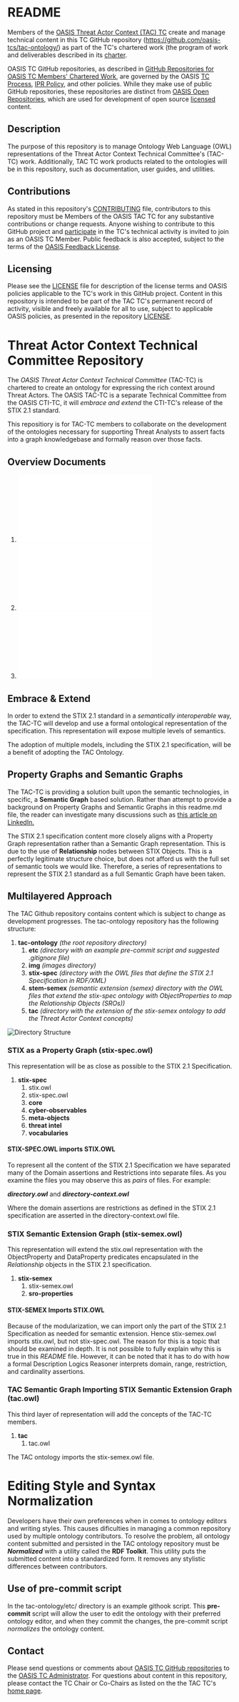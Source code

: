 # README

Members of the [OASIS Threat Actor Context (TAC) TC](https://www.oasis-open.org/committees/tac/) create and manage technical content in this TC GitHub repository (https://github.com/oasis-tcs/tac-ontology/) as part of the TC's chartered work (the program of work and deliverables described in its [charter](https://www.oasis-open.org/committees/tac/charter.php).

OASIS TC GitHub repositories, as described in [GitHub Repositories for OASIS TC Members' Chartered Work](https://www.oasis-open.org/resources/tcadmin/github-repositories-for-oasis-tc-members-chartered-work), are governed by the OASIS [TC Process](https://www.oasis-open.org/policies-guidelines/tc-process), [IPR Policy](https://www.oasis-open.org/policies-guidelines/ipr), and other policies. While they make use of public GitHub repositories, these repositories are distinct from [OASIS Open Repositories](https://www.oasis-open.org/resources/open-repositories), which are used for development of open source [licensed](https://www.oasis-open.org/resources/open-repositories/licenses) content.

## Description

The purpose of this repository is to manage Ontology Web Language (OWL) representations of the Threat Actor Context Technical Committee's (TAC-TC) work.
Additionally, TAC TC work products related to the ontologies will be in this
repository, such as documentation, user guides, and utilities.

## Contributions

As stated in this repository's [CONTRIBUTING](https://github.com/oasis-tcs/tac-ontology/blob/master/CONTRIBUTING.md) file, contributors to this repository must be Members of the OASIS TAC TC for any substantive contributions or change requests. Anyone wishing to contribute to this GitHub project and [participate](https://www.oasis-open.org/join/participation-instructions) in the TC's technical activity is invited to join as an OASIS TC Member. Public feedback is also accepted, subject to the terms of the [OASIS Feedback License](https://www.oasis-open.org/policies-guidelines/ipr#appendixa). 

## Licensing

Please see the [LICENSE](https://github.com/oasis-tcs/tac-ontology/blob/master/LICENSE.md) file for description of the license terms and OASIS policies applicable to the TC's work in this GitHub project. Content in this repository is intended to be part of the TAC TC's permanent record of activity, visible and freely available for all to use, subject to applicable OASIS policies, as presented in the repository [LICENSE](https://github.com/oasis-tcs/tac-ontology/blob/master/LICENSE.md). 

# Threat Actor Context Technical Committee Repository
The *OASIS Threat Actor Context Technical Committee* (TAC-TC) is chartered to create an ontology for expressing the rich context around Threat Actors. The OASIS TAC-TC is a separate Technical Committee from the OASIS CTI-TC, it will *embrace and extend* the CTI-TC's release of the STIX 2.1 standard.

This repositiory is for TAC-TC members to collaborate on the development of the ontologies necessary for supporting Threat Analysts to assert facts into a graph knowledgebase and formally reason over those facts.

## Overview Documents
1. ![STIX Specification Ontology](/docs/gh-docs/stix-spec.md)
2. ![STIX Semantic Extension Ontology](/docs/gh-docs/stix-semex.md)
3. ![Threat Actor Context Ontology](/docs/gh-docs/tac.md)


## Embrace & Extend
In order to extend the STIX 2.1 standard in a *semantically interoperable* way, the TAC-TC will develop and use a formal ontological representation of the specification. This representation will expose multiple levels of semantics.

The adoption of multiple models, including the STIX 2.1 specification, will be a benefit of adopting the TAC Ontology.

## Property Graphs and Semantic Graphs
The TAC-TC is providing a solution built upon the semantic technologies, in specific, a **Semantic Graph** based solution. Rather than attempt to provide a background on Property Graphs and Semantic Graphs in this readme.md file, the reader can investigate many discussions such as [this article on LinkedIn.](https://www.linkedin.com/pulse/semantic-knowledge-graphs-versus-property-andreas-blumauer/)

The STIX 2.1 specification content more closely aligns with a Property Graph representation rather than a Semantic Graph representation. This is due to the use of **Relationship** nodes between STIX Objects. This is a perfectly legitimate structure choice, but does not afford us with the full set of semantic tools we would like. Therefore, a series of representations to represent the STIX 2.1 standard as a full Semantic Graph have been taken.

## Multilayered Approach
The TAC Github repository contains content which is subject to change as development progresses. The tac-ontology repository has the following structure:

1. **tac-ontology** *(the root repository directory)*
	1. **etc** *(directory with an example pre-commit script and suggested .gitignore file)*
	1. **img** *(images directory)*
	1. **stix-spec** *(directory with the OWL files that define the STIX 2.1 Specification in RDF/XML)*
	1. **stem-semex** *(semantic extension (semex) directory with the OWL files that extend the stix-spec ontology with ObjectProperties to map the Relationship Objects (SROs))*
	1. **tac** *(directory with the extension of the stix-semex ontology to add the Threat Actor Context concepts)*
	
![Directory Structure](/img/main/tac-ontology-folder-structure.png)

### STIX as a Property Graph (stix-spec.owl)
This representation will be as close as possible to the STIX 2.1 Specification.

1. **stix-spec**
	1. stix.owl
	1. stix-spec.owl
	1. **core** 
	1. **cyber-observables**
	1. **meta-objects**
	1. **threat intel**
	1. **vocabularies**
	
#### STIX-SPEC.OWL imports STIX.OWL
To represent all the content of the STIX 2.1 Specification we have separated many of the Domain assertions and Restrictions into separate files. As you examine the files you may observe this as _pairs_ of files. For example:

***directory.owl*** and ***directory-context.owl***

Where the domain assertions are restrictions as defined in the STIX 2.1 specification are asserted in the directory-context.owl file.

### STIX Semantic Extension Graph (stix-semex.owl)
This representation will extend the stix.owl representation with the ObjectProperty and DataProperty predicates encapsulated in the *Relationship* objects in the STIX 2.1 specification.
 
1. **stix-semex**
	1. stix-semex.owl
	1. **sro-properties**
	
#### STIX-SEMEX Imports STIX.OWL
Because of the modularization, we can import only the part of the STIX 2.1 Specification as needed for semantic extension. Hence stix-semex.owl imports stix.owl, but not stix-spec.owl. The reason for this is a topic that should be examined in depth. It is not possible to fully explain why this is true in this *README* file. However, it can be noted that it has to do with how a formal Description Logics Reasoner interprets domain, range, restriction, and cardinality assertions. 

### TAC Semantic Graph Importing STIX Semantic Extension Graph (tac.owl)
This third layer of representation will add the concepts of the TAC-TC members.

1. **tac**
	1. tac.owl
	
The TAC ontology imports the stix-semex.owl file.

# Editing Style and Syntax Normalization
Developers have their own preferences when in comes to ontology editors and writing styles. This causes dificulties in managing a common repository used by multiple ontology contributors. To resolve the problem, all ontology content submitted and persisted in the TAC ontology repository must be ***Normalized*** with a utility called the **RDF Toolkit**. This utility puts the submitted content into a standardized form. It removes any stylistic differences between contributors.

## Use of **pre-commit** script
In the tac-ontology/etc/ directory is an example githook script. This **pre-commit** script will allow the user to edit the ontology with their preferred ontology editor, and when they commit the changes, the pre-commit script _normalizes_ the ontology content. 

## Contact

Please send questions or comments about [OASIS TC GitHub repositories](https://www.oasis-open.org/resources/tcadmin/github-repositories-for-oasis-tc-members-chartered-work) to the [OASIS TC Administrator](mailto:tc-admin@oasis-open.org).  For questions about content in this repository, please contact the TC Chair or Co-Chairs as listed on the the TAC TC's [home page](https://www.oasis-open.org/committees/tac/).

 

